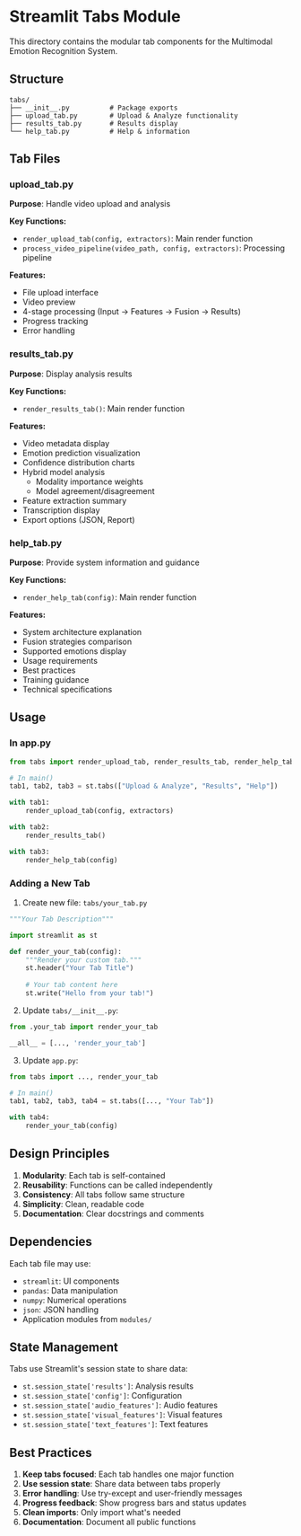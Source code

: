 # Streamlit Tabs Module

This directory contains the modular tab components for the Multimodal Emotion Recognition System.

## Structure

```
tabs/
├── __init__.py          # Package exports
├── upload_tab.py        # Upload & Analyze functionality
├── results_tab.py       # Results display
└── help_tab.py          # Help & information
```

## Tab Files

### upload_tab.py
**Purpose**: Handle video upload and analysis

**Key Functions:**
- `render_upload_tab(config, extractors)`: Main render function
- `process_video_pipeline(video_path, config, extractors)`: Processing pipeline

**Features:**
- File upload interface
- Video preview
- 4-stage processing (Input → Features → Fusion → Results)
- Progress tracking
- Error handling

### results_tab.py
**Purpose**: Display analysis results

**Key Functions:**
- `render_results_tab()`: Main render function

**Features:**
- Video metadata display
- Emotion prediction visualization
- Confidence distribution charts
- Hybrid model analysis
  - Modality importance weights
  - Model agreement/disagreement
- Feature extraction summary
- Transcription display
- Export options (JSON, Report)

### help_tab.py
**Purpose**: Provide system information and guidance

**Key Functions:**
- `render_help_tab(config)`: Main render function

**Features:**
- System architecture explanation
- Fusion strategies comparison
- Supported emotions display
- Usage requirements
- Best practices
- Training guidance
- Technical specifications

## Usage

### In app.py
```python
from tabs import render_upload_tab, render_results_tab, render_help_tab

# In main()
tab1, tab2, tab3 = st.tabs(["Upload & Analyze", "Results", "Help"])

with tab1:
    render_upload_tab(config, extractors)

with tab2:
    render_results_tab()

with tab3:
    render_help_tab(config)
```

### Adding a New Tab

1. Create new file: `tabs/your_tab.py`

```python
"""Your Tab Description"""

import streamlit as st

def render_your_tab(config):
    """Render your custom tab."""
    st.header("Your Tab Title")
    
    # Your tab content here
    st.write("Hello from your tab!")
```

2. Update `tabs/__init__.py`:

```python
from .your_tab import render_your_tab

__all__ = [..., 'render_your_tab']
```

3. Update `app.py`:

```python
from tabs import ..., render_your_tab

# In main()
tab1, tab2, tab3, tab4 = st.tabs([..., "Your Tab"])

with tab4:
    render_your_tab(config)
```

## Design Principles

1. **Modularity**: Each tab is self-contained
2. **Reusability**: Functions can be called independently
3. **Consistency**: All tabs follow same structure
4. **Simplicity**: Clean, readable code
5. **Documentation**: Clear docstrings and comments

## Dependencies

Each tab file may use:
- `streamlit`: UI components
- `pandas`: Data manipulation
- `numpy`: Numerical operations
- `json`: JSON handling
- Application modules from `modules/`

## State Management

Tabs use Streamlit's session state to share data:
- `st.session_state['results']`: Analysis results
- `st.session_state['config']`: Configuration
- `st.session_state['audio_features']`: Audio features
- `st.session_state['visual_features']`: Visual features
- `st.session_state['text_features']`: Text features

## Best Practices

1. **Keep tabs focused**: Each tab handles one major function
2. **Use session state**: Share data between tabs properly
3. **Error handling**: Use try-except and user-friendly messages
4. **Progress feedback**: Show progress bars and status updates
5. **Clean imports**: Only import what's needed
6. **Documentation**: Document all public functions
